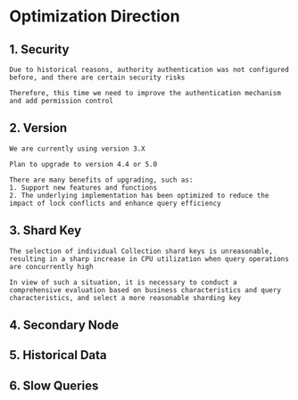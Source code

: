 # Optimization Direction

## 1. Security
```
Due to historical reasons, authority authentication was not configured before, and there are certain security risks

Therefore, this time we need to improve the authentication mechanism and add permission control
```

## 2. Version
```
We are currently using version 3.X

Plan to upgrade to version 4.4 or 5.0

There are many benefits of upgrading, such as:
1. Support new features and functions
2. The underlying implementation has been optimized to reduce the impact of lock conflicts and enhance query efficiency
```


## 3. Shard Key
```
The selection of individual Collection shard keys is unreasonable, resulting in a sharp increase in CPU utilization when query operations are concurrently high

In view of such a situation, it is necessary to conduct a comprehensive evaluation based on business characteristics and query characteristics, and select a more reasonable sharding key
```

## 4. Secondary Node

## 5. Historical Data

## 6. Slow Queries

